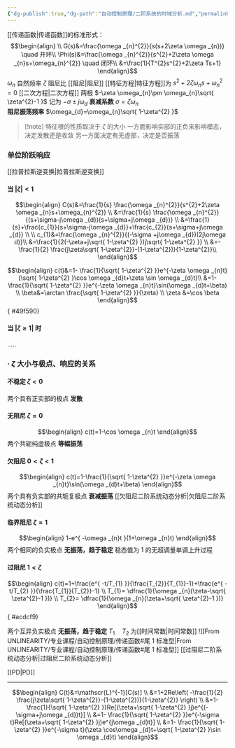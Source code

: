 ```yaml
---
{"dg-publish":true,"dg-path":"自动控制原理/二阶系统的时域分析.md","permalink":"/自动控制原理/二阶系统的时域分析/","noteIcon":"","created":"2024-04-16T13:01:27.313+08:00","updated":"2024-04-16T19:16:30.230+08:00"}
---
```


[[传递函数\|传递函数]]的标准形式：
$$\begin{align} \\
G(s)&=\frac{\omega _{n}^{2}}{s(s+2\zeta \omega _{n})}  \quad 开环\\
\Phi(s)&=\frac{\omega _{n}^{2}}{s^{2}+2\zeta \omega  _{n}s+\omega_{n}^{2}}  \quad 闭环\\
&=\frac{1}{T^{2}s^{2}+2\zeta Ts+1}
\end{align}$$
$\omega_{n}$ 自然频率
$\zeta$    阻尼比  [[阻尼\|阻尼]]
[[特征方程\|特征方程]]为 $s^{2}+2\zeta \omega _{n}s+\omega_{n}^{2}=0$
[[二次方程\|二次方程]]
两根    $-\zeta \omega_{n}\pm \omega_{n}\sqrt{ \zeta^{2}-1 }$
记为     $-\sigma \pm j\omega_{d}$
**衰减系数**          $\sigma=\zeta \omega_{n}$                
**阻尼振荡频率**  $\omega_{d}=\omega_{n}\sqrt{ 1-\zeta^{2} }$   
>[!note] 特征根的性质取决于 $\zeta$ 的大小
>一方面影响实部的正负来影响模态，决定发散还是收敛
>另一方面决定有无虚部，决定是否振荡

### 单位阶跃响应
[[拉普拉斯逆变换\|拉普拉斯逆变换]]
#### 当 $|\zeta|<1$
$$\begin{align}
C(s)&=\frac{1}{s}  \frac{\omega _{n}^{2}}{s^{2}+2\zeta \omega _{n}s+\omega_{n}^{2}} \\
&=\frac{1}{s}  \frac{\omega _{n}^{2}}{(s+\sigma-j\omega _{d})(s+\sigma+j\omega _{d})} \\
&=\frac{1}{s}+\frac{c_{1}}{s+\sigma-j\omega _{d}}+\frac{c_{2}}{s+\sigma+j\omega _{d}} \\ \\
c_{1}&=\frac{\omega _{n}^{2}}{(-\sigma +j\omega _{d})(2j\omega d)}\\
&=\frac{1}{2(-\zeta+j\sqrt{ 1-\zeta^{2} })j\sqrt{ 1-\zeta^{2} }} \\ 
&=-\frac{1}{2} \frac{j\zeta\sqrt{ 1-\zeta^{2}}-(1-\zeta^{2})}{1-\zeta^{2}}\\
\end{align}$$

$$\begin{align}
c(t)&=1- \frac{1}{\sqrt{ 1-\zeta^{2} }}e^{-\zeta \omega _{n}t}(\sqrt{ 1-\zeta^{2} }\cos \omega _{d}t+\zeta \sin \omega _{d}t)\\
&=1- \frac{1}{\sqrt{ 1-\zeta^{2} }}e^{-\zeta \omega _{n}t}\sin(\omega _{d}t+\beta) \\
\beta&=\arctan \frac{\sqrt{ 1-\zeta^{2} }}{\zeta} \\
\zeta &=\cos \beta
\end{align}$$
{ #49f590}


#### 当 $|\zeta\geq 1|$ 时
.....

### · $\zeta$ 大小与极点、响应的关系
#### 不稳定     $\zeta<0$
两个具有正实部的极点
**发散**
#### 无阻尼     $\zeta=0$
$$\begin{align}
c(t)=1-\cos \omega _{n}t
\end{align}$$
两个共轭纯虚极点
**等幅振荡**
#### 欠阻尼     $0<\zeta<1$
$$\begin{align}
c(t)=1-\frac{1}{\sqrt{ 1-\zeta^{2} }}e^{-\zeta \omega _{n}t}\sin(\omega _{d}t+\beta)
\end{align}$$
两个具有负实部的共轭复极点
**衰减振荡**
[[欠阻尼二阶系统动态分析\|欠阻尼二阶系统动态分析]]
#### 临界阻尼   $\zeta=1$
$$\begin{align}
1-e^{ -\omega _{n}t }(1+\omega _{n}t)
\end{align}$$
两个相同的负实极点
**无振荡，趋于稳定**
稳态值为 1 的无超调量单调上升过程

#### 过阻尼      $1<\zeta$
$$\begin{align}
c(t)=1+\frac{e^{ -t/T_{1} }}{\frac{T_{2}}{T_{1}}-1}+\frac{e^{ -t/T_{2} }}{\frac{T_{1}}{T_{2}}-1} \\
T_{1}= \dfrac{1}{\omega _{n}(\zeta-\sqrt{ \zeta^{2}-1 })} \\
T_{2}= \dfrac{1}{\omega _{n}(\zeta+\sqrt{ \zeta^{2}-1 })}
\end{align}$$
{ #acdcf9}


两个互异负实极点
**无振荡，趋于稳定**
$T_{1}\quad T_{2}$ 为[[时间常数\|时间常数]]
![[From UNLINEARITY/专业课程/自动控制原理/传递函数#尾 1 标准型\|From UNLINEARITY/专业课程/自动控制原理/传递函数#尾 1 标准型]]
[[过阻尼二阶系统动态分析\|过阻尼二阶系统动态分析]]


[[PD\|PD]]



***
$$\begin{align}
C(t)&=\mathscr{L}^{-1}[C(s)] \\
&=1+2Re\left( -\frac{1}{2} \frac{j\zeta\sqrt{ 1-\zeta^{2}}-(1-\zeta^{2})}{1-\zeta^{2}} \right) \\
&=1- \frac{1}{\sqrt{ 1-\zeta^{2} }}Re[(\zeta+\sqrt{ 1-\zeta^{2} }j)e^{(-\sigma+j\omega _{d})t}] \\
&=1- \frac{1}{\sqrt{ 1-\zeta^{2} }}e^{-\sigma t}Re[(\zeta+\sqrt{ 1-\zeta^{2} }j)e^{j\omega _{d}t}] \\
&=1- \frac{1}{\sqrt{ 1-\zeta^{2} }}e^{-\sigma t}(\zeta \cos\omega _{d}t+\sqrt{ 1-\zeta^{2} }\sin \omega _{d}t)
\end{align}$$


